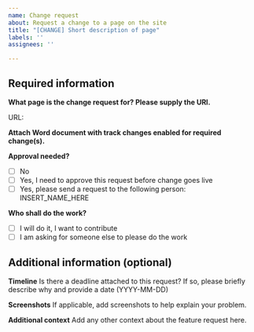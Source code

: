 ```yaml
---
name: Change request
about: Request a change to a page on the site
title: "[CHANGE] Short description of page"
labels: ''
assignees: ''

---
```


## Required information

**What page is the change request for? Please supply the URI.**

URL:

**Attach Word document with track changes enabled for required change(s).**


**Approval needed?**

<!--
Add an X between the [] to select one of the options in the check lists
Example: - [X] No
-->

- [ ] No
- [ ] Yes, I need to approve this request before change goes live
- [ ] Yes, please send a request to the following person: INSERT_NAME_HERE

**Who shall do the work?**

- [ ] I will do it, I want to contribute
- [ ] I am asking for someone else to please do the work

## Additional information (optional)

**Timeline**
Is there a deadline attached to this request? If so, please briefly describe why and provide a date (YYYY-MM-DD)

**Screenshots**
If applicable, add screenshots to help explain your problem.

**Additional context**
Add any other context about the feature request here.
